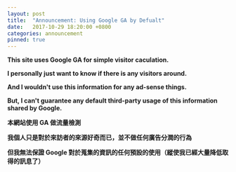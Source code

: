 ```yaml
---
layout: post
title:  "Announcement: Using Google GA by Defualt"
date:   2017-10-29 18:20:00 +0800
categories: announcement
pinned: true
---
```


__This site uses Google GA for simple visitor caculation.__

__I personally just want to know if there is any visitors around.__

__And I wouldn't use this information for any ad-sense things.__

__But, I can't guarantee any default third-party usage of this information shared by Google.__

__本網站使用 GA 做流量檢測__

__我個人只是對於來訪者的來源好奇而已，並不做任何廣告分潤的行為__

__但我無法保證 Google 對於蒐集的資訊的任何預設的使用（縱使我已經大量降低取得的訊息了）__
